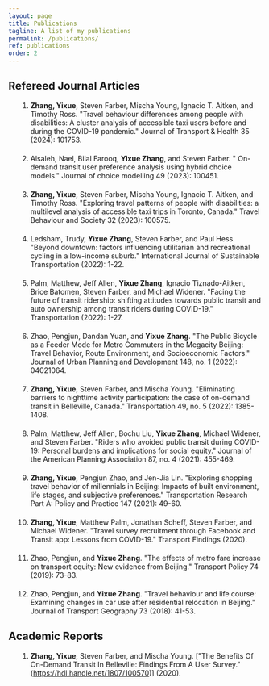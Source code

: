 ```yaml
---
layout: page
title: Publications
tagline: A list of my publications
permalink: /publications/
ref: publications
order: 2
---
```


<style>
ol {
  list-style-type: decimal; /* 强制显示数字 */
  margin-left: 20px; /* 可选：增加左缩进 */
}

ol li {
  display: list-item; /* 确保 li 以 list-item 渲染 */
   margin-bottom: 20px; /* 调整间距，可改为 25px, 30px 根据需要 */
}
</style>

## Refereed Journal Articles
1. **Zhang, Yixue**, Steven Farber, Mischa Young, Ignacio T. Aitken, and Timothy Ross. "Travel behaviour differences among people with disabilities: A cluster analysis of accessible taxi users before and during the COVID-19 pandemic." Journal of Transport & Health 35 (2024): 101753.
2. Alsaleh, Nael, Bilal Farooq, **Yixue Zhang**, and Steven Farber. " On-demand transit user preference analysis using hybrid choice models." Journal of choice modelling 49 (2023): 100451.
3. **Zhang, Yixue**, Steven Farber, Mischa Young, Ignacio T. Aitken, and Timothy Ross. "Exploring travel patterns of people with disabilities: a multilevel analysis of accessible taxi trips in Toronto, Canada." Travel Behaviour and Society 32 (2023): 100575.
4. Ledsham, Trudy, **Yixue Zhang**, Steven Farber, and Paul Hess. "Beyond downtown: factors influencing utilitarian and recreational cycling in a low-income suburb." International Journal of Sustainable Transportation (2022): 1-22.
5. Palm, Matthew, Jeff Allen, **Yixue Zhang**, Ignacio Tiznado-Aitken, Brice Batomen, Steven Farber, and Michael Widener. "Facing the future of transit ridership: shifting attitudes towards public transit and auto ownership among transit riders during COVID-19." Transportation (2022): 1-27.
6. Zhao, Pengjun, Dandan Yuan, and **Yixue Zhang**. "The Public Bicycle as a Feeder Mode for Metro Commuters in the Megacity Beijing: Travel Behavior, Route Environment, and Socioeconomic Factors." Journal of Urban Planning and Development 148, no. 1 (2022): 04021064.
7. **Zhang, Yixue**, Steven Farber, and Mischa Young. "Eliminating barriers to nighttime activity participation: the case of on-demand transit in Belleville, Canada." Transportation 49, no. 5 (2022): 1385-1408.
8. Palm, Matthew, Jeff Allen, Bochu Liu, **Yixue Zhang**, Michael Widener, and Steven Farber. "Riders who avoided public transit during COVID-19: Personal burdens and implications for social equity." Journal of the American Planning Association 87, no. 4 (2021): 455-469.
9. **Zhang, Yixue**, Pengjun Zhao, and Jen-Jia Lin. "Exploring shopping travel behavior of millennials in Beijing: Impacts of built environment, life stages, and subjective preferences." Transportation Research Part A: Policy and Practice 147 (2021): 49-60.
10. **Zhang, Yixue**, Matthew Palm, Jonathan Scheff, Steven Farber, and Michael Widener. "Travel survey recruitment through Facebook and Transit app: Lessons from COVID-19." Transport Findings (2020).
11. Zhao, Pengjun, and **Yixue Zhang**. "The effects of metro fare increase on transport equity: New evidence from Beijing." Transport Policy 74 (2019): 73-83. 
12. Zhao, Pengjun, and **Yixue Zhang**. "Travel behaviour and life course: Examining changes in car use after residential relocation in Beijing." Journal of Transport Geography 73 (2018): 41-53.

## Academic Reports
1. **Zhang, Yixue**, Steven Farber, and Mischa Young. ["The Benefits Of On-Demand Transit In Belleville: Findings From A User Survey."(https://hdl.handle.net/1807/100570)] (2020). 
